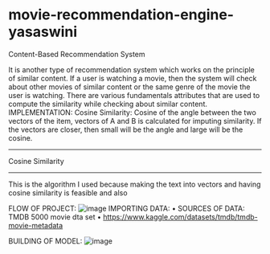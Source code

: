 # movie-recommendation-engine-yasaswini
Content-Based Recommendation System
 
It is another type of recommendation system which works on the principle of similar content. If a user is watching a movie, then the system will check about other movies of similar content or the same genre of the movie the user is watching. There are various fundamentals attributes that are used to compute the similarity while checking about similar content. 
IMPLEMENTATION:
Cosine Similarity: Cosine of the angle between the two vectors of the item, vectors of A and B is calculated for imputing similarity. If the vectors are closer, then small will be the angle and large will be the cosine. 
________________________________________
 
Cosine Similarity

________________________________________
This is the algorithm I used because making the text into vectors and having cosine similarity is feasible and also

FLOW OF PROJECT:
  ![image](https://user-images.githubusercontent.com/95837185/170835550-3417077f-e934-47ba-a944-70fc29f5ac89.png)
IMPORTING DATA:
•	SOURCES OF DATA: TMDB 5000 movie dta set
•	https://www.kaggle.com/datasets/tmdb/tmdb-movie-metadata


BUILDING OF MODEL:
![image](https://user-images.githubusercontent.com/95837185/170835634-d9af8da0-f861-489f-8b73-0e3e09344373.png)

